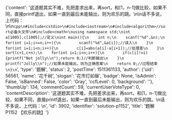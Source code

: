 {'content': '这道题其实不难，先把差求出来，再sort，和[1，n-1]做比较，如果不同，直接printf退出，如果一直到最后未能输出，则为欢乐的跳。\n\n话不多说，上代码：\n\n```cpp\n#include<cstdio>\n#include<iostream>\n#include<algorithm>//sort必备头文件\n#include<cmath>\nusing namespace std;\nint a[1005],c[1005];//定义\nint main(){\n    int n;\n    scanf("%d",&n);\n    for(int i=1;i<=n;i++){\n        scanf("%d",&a[i]);//读入\n    }\n    for(int i=1;i<n;i++){\n        c[i]=abs(a[i]-a[i+1]);//处理差\n    }\n    sort(c+1,c+n);\n    for(int i=1;i<n;i++){\n        if(c[i]!=i){printf("Not jolly\\n");return 0;}//判断输出\n    }\n    printf("Jolly\\n");//如果未能输出，则为正确答案\n    return 0;//过程结束\n}\n```', 'type': '题解', 'status': 2, 'postTime': 1511361133, 'author': {'uid': 56561, 'name': '花千树', 'slogan': '花市灯如昼', 'badge': None, 'isAdmin': False, 'isBanned': False, 'color': 'Gray', 'ccfLevel': 0, 'background': ''}, 'thumbUp': 134, 'commentCount': 59, 'currentUserVoteType': 0, 'contentDescription': '这道题其实不难，先把差求出来，再sort，和[1，n-1]做比较，如果不同，直接printf退出，如果一直到最后未能输出，则为欢乐的跳。\n话不多说，上代码：\n', 'id': 3902, 'identifier': 'solution-p1152', 'title': '题解 P1152 【欢乐的跳】'}